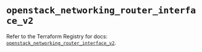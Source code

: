 # `openstack_networking_router_interface_v2`

Refer to the Terraform Registry for docs: [`openstack_networking_router_interface_v2`](https://registry.terraform.io/providers/terraform-provider-openstack/openstack/1.54.1/docs/resources/networking_router_interface_v2).
